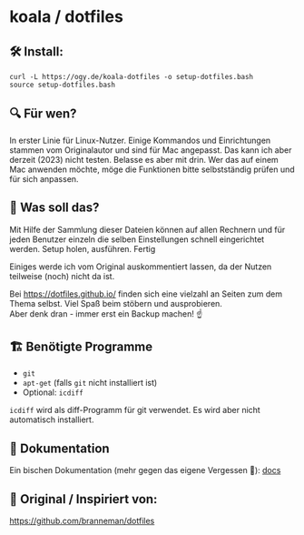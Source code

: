 # koala / dotfiles

## :hammer_and_wrench: Install:

```
curl -L https://ogy.de/koala-dotfiles -o setup-dotfiles.bash
source setup-dotfiles.bash
```

## :mag: Für wen?

In erster Linie für Linux-Nutzer. Einige Kommandos und Einrichtungen stammen vom Originalautor und sind für Mac angepasst. Das kann ich aber derzeit (2023) nicht testen. Belasse es aber mit drin. Wer das auf einem Mac anwenden möchte, möge die Funktionen bitte selbstständig prüfen und für sich anpassen.



## :raised_eyebrow: Was soll das?

Mit Hilfe der Sammlung dieser Dateien können auf allen Rechnern und für jeden Benutzer einzeln die selben Einstellungen schnell eingerichtet werden. Setup holen, ausführen. Fertig

Einiges werde ich vom Original auskommentiert lassen, da der Nutzen teilweise (noch) nicht da ist.

Bei https://dotfiles.github.io/ finden sich eine vielzahl an Seiten zum dem Thema selbst. Viel Spaß beim stöbern und ausprobieren.  
Aber denk dran - immer erst ein Backup machen! :point_up:



## :building_construction: Benötigte Programme
- `git`
- `apt-get` (falls `git` nicht installiert ist)
- Optional: `icdiff`

`icdiff` wird als diff-Programm für git verwendet. Es wird aber nicht automatisch installiert.


## :book: Dokumentation

Ein bischen Dokumentation (mehr gegen das eigene Vergessen :monocle_face:): [docs](docs/docs.md)



## :tada: Original / Inspiriert von:
https://github.com/branneman/dotfiles

